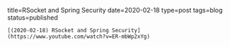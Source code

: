 
title=RSocket and Spring Security
date=2020-02-18
type=post
tags=blog
status=published
~~~~~~
[(2020-02-18) RSocket and Spring Security](https://www.youtube.com/watch?v=ER-mbWp2xYg) 
            